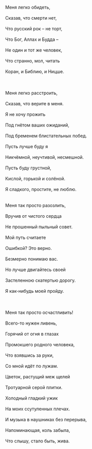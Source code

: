 Меня легко обидеть, <br /><br />Сказав, что смерти нет, <br /><br />Что русский рок – не торт,<br /><br />Что Бог, Аллах и Будда –<br /><br />Не один и тот же человек,<br /><br />Что странно, мол, читать<br /><br />Коран, и Библию, и Ницше.<br /><br /><br /><br />Меня легко расстроить,<br /><br />Сказав, что верите в меня.<br /><br />Я не хочу прожить<br /><br />Под гнётом ваших ожиданий,<br /><br />Под бременем блистательных побед.<br /><br />Пусть лучше буду я<br /><br />Никчёмной, неучтивой, несмешной.<br /><br />Пусть буду грустной,<br /><br />Кислой, горькой и солёной.<br /><br />Я сладкого, простите, не люблю.<br /> <br /><br />Меня так просто разозлить,<br /><br />Вручив от чистого сердца<br /><br />Не прошенный пыльный совет.<br /><br />Мой путь считаете<br /><br />Ошибкой? Это верно.<br /><br />Безмерно понимаю вас.<br /><br />Но лучше двигайтесь своей<br /><br />Застеленною скатертью дорогу. <br /><br />Я как-нибудь моей пройду.<br /><br /><br /><br />Меня так просто осчастливить!<br /><br />Всего-то нужен ливень,<br /><br />Горячий от огня в глазах<br /><br />Промокшего родного человека,<br /><br />Что взявшись за руки,<br /><br />Со мной идёт по лужам.<br /><br />Цветок, растущий меж щелей<br /><br />Тротуарной серой плитки.<br /><br />Холодный гладкий ужик<br /><br />На моих ссутуленных плечах. <br /><br />И музыка в наушниках без перерыва,<br /><br />Напоминающая, коль забыла,<br /><br />Что слышу, стало быть, жива.